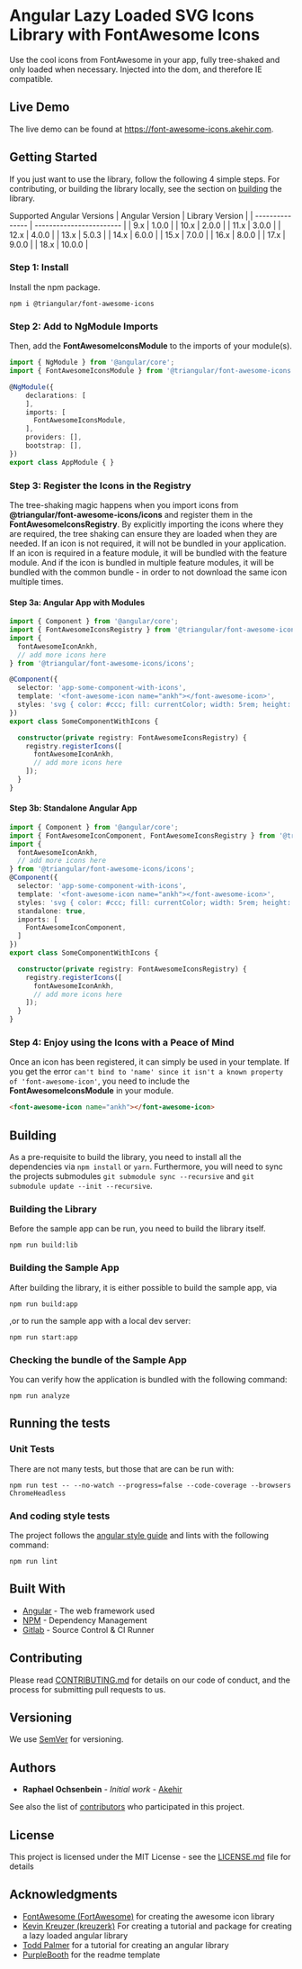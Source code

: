 # Angular Lazy Loaded SVG Icons Library with FontAwesome Icons

Use the cool icons from FontAwesome in your app, fully tree-shaked and only loaded when necessary. Injected into the dom, and therefore IE compatible.

## Live Demo
The live demo can be found at https://font-awesome-icons.akehir.com.

## Getting Started

If you just want to use the library, follow the following 4 simple steps. For contributing, or building the library locally, see the section on [building](#building) the library.

Supported Angular Versions
| Angular Version | Library Version |
| --------------- | ------------------------ |
|  9.x            | 1.0.0                    |
| 10.x            | 2.0.0                    |
| 11.x            | 3.0.0                    |
| 12.x            | 4.0.0                    |
| 13.x            | 5.0.3                    |
| 14.x            | 6.0.0                    |
| 15.x            | 7.0.0                    |
| 16.x            | 8.0.0                    |
| 17.x            | 9.0.0                    |
| 18.x            | 10.0.0                   |

### Step 1: Install

Install the npm package.

```
npm i @triangular/font-awesome-icons
```

### Step 2: Add to NgModule Imports

Then, add the __FontAwesomeIconsModule__ to the imports of your module(s).

```typescript
import { NgModule } from '@angular/core';
import { FontAwesomeIconsModule } from '@triangular/font-awesome-icons';

@NgModule({
    declarations: [
    ],
    imports: [
      FontAwesomeIconsModule,
    ],
    providers: [],
    bootstrap: [],
})
export class AppModule { }
```

### Step 3: Register the Icons in the Registry
The tree-shaking magic happens when you import icons from   __@triangular/font-awesome-icons/icons__ and register them in the  __FontAwesomeIconsRegistry__. By explicitly importing the icons where they are required, the tree shaking can ensure they are loaded when they are needed. If an icon is not required, it will not be bundled in your application. If an icon is required in a feature module, it will be bundled with the feature module. And if the icon is bundled in multiple feature modules, it will be bundled with the common bundle - in order to not download the same icon multiple times.

#### Step 3a: Angular App with Modules
```typescript
import { Component } from '@angular/core';
import { FontAwesomeIconsRegistry } from '@triangular/font-awesome-icons';
import {
  fontAwesomeIconAnkh,
  // add more icons here
} from '@triangular/font-awesome-icons/icons';

@Component({
  selector: 'app-some-component-with-icons',
  template: '<font-awesome-icon name="ankh"></font-awesome-icon>',
  styles: 'svg { color: #ccc; fill: currentColor; width: 5rem; height: 5rem; }',
})
export class SomeComponentWithIcons {

  constructor(private registry: FontAwesomeIconsRegistry) {
    registry.registerIcons([
      fontAwesomeIconAnkh,
      // add more icons here
    ]);
  }
}
```

#### Step 3b: Standalone Angular App
```typescript
import { Component } from '@angular/core';
import { FontAwesomeIconComponent, FontAwesomeIconsRegistry } from '@triangular/font-awesome-icons';
import {
  fontAwesomeIconAnkh,
  // add more icons here
} from '@triangular/font-awesome-icons/icons';
@Component({
  selector: 'app-some-component-with-icons',
  template: '<font-awesome-icon name="ankh"></font-awesome-icon>',
  styles: 'svg { color: #ccc; fill: currentColor; width: 5rem; height: 5rem; }',
  standalone: true,
  imports: [
    FontAwesomeIconComponent,
  ]
})
export class SomeComponentWithIcons {

  constructor(private registry: FontAwesomeIconsRegistry) {
    registry.registerIcons([
      fontAwesomeIconAnkh,
      // add more icons here
    ]);
  }
}
```

### Step 4: Enjoy using the Icons with a Peace of Mind
Once an icon has been registered, it can simply be used in your template. If you get the error `can't bind to 'name' since it isn't a known property of 'font-awesome-icon'`, you need to include the __FontAwesomeIconsModule__ in your module. 

```html
<font-awesome-icon name="ankh"></font-awesome-icon>
```

## Building
As a pre-requisite to build the library, you need to install all the dependencies via `npm install` or `yarn`.
Furthermore, you will need to sync the projects submodules `git submodule sync --recursive` and  `git submodule update --init --recursive`.

### Building the Library
Before the sample app can be run, you need to build the library itself.

```
npm run build:lib
```

### Building the Sample App
After building the library, it is either possible to build the sample app, via

```
npm run build:app
```

,or to run the sample app with a local dev server:

```
npm run start:app
```

### Checking the bundle of the Sample App
You can verify how the application is bundled with the following command:

```
npm run analyze
```

## Running the tests

### Unit Tests
There are not many tests, but those that are can be run with:

```
npm run test -- --no-watch --progress=false --code-coverage --browsers ChromeHeadless
```

### And coding style tests

The project follows the [angular style guide](https://angular.io/guide/styleguide) and lints with the following command:

```
npm run lint
```

## Built With

* [Angular](https://github.com/angular/angular) - The web framework used
* [NPM](https://www.npmjs.com/) - Dependency Management
* [Gitlab](https://git.akehir.com) - Source Control & CI Runner

## Contributing

Please read [CONTRIBUTING.md](CONTRIBUTING.md) for details on our code of conduct, and the process for submitting pull requests to us.

## Versioning

We use [SemVer](http://semver.org/) for versioning.

## Authors

* **Raphael Ochsenbein** - *Initial work* - [Akehir](https://github.com/akehir)

See also the list of [contributors](https://github.com/akehir/font-awesome-icons/contributors) who participated in this project.

## License

This project is licensed under the MIT License - see the [LICENSE.md](LICENSE.md) file for details

## Acknowledgments

* [FontAwesome (FortAwesome)](https://github.com/FortAwesome/Font-Awesome) for creating the awesome icon library
* [Kevin Kreuzer (kreuzerk)](https://medium.com/angular-in-depth/how-to-create-a-fully-tree-shakable-icon-library-in-angular-c5488cf9cd76) For creating a tutorial and package for creating a lazy loaded angular library
* [Todd Palmer](https://indepth.dev/creating-a-library-in-angular-6-using-angular-cli-and-ng-packagr/) for a tutorial for creating an angular library
* [PurpleBooth](https://gist.github.com/PurpleBooth/109311bb0361f32d87a2/) for the readme template

